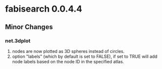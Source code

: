 # fabisearch 0.0.4.4

## Minor Changes ##
### net.3dplot ###
1. nodes are now plotted as 3D spheres instead of circles.
2. option "labels" (which by default is set to FALSE), if set to TRUE will add node labels based on the node ID in the specified atlas.
